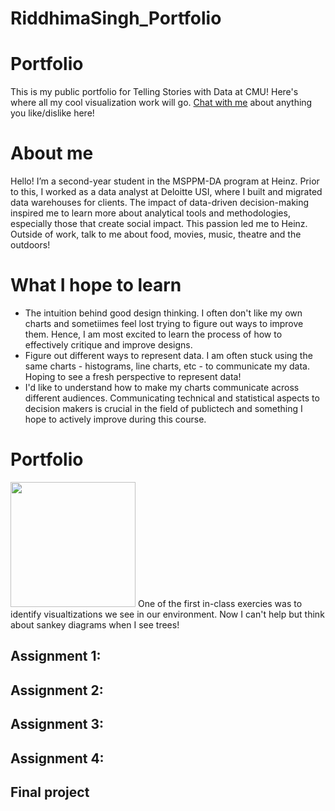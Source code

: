 # RiddhimaSingh_Portfolio

# Portfolio
This is my public portfolio for Telling Stories with Data at CMU!  Here's where all my cool visualization work will go. [Chat with me](mailto:riddhims@andrew.cmu.edu) about anything you like/dislike here! 

# About me
Hello!
I’m a second-year student in the MSPPM-DA program at Heinz. Prior to this, I worked as a data analyst at Deloitte USI, where I built and migrated data warehouses for clients. The impact of data-driven decision-making inspired me to learn more about analytical tools and methodologies, especially those that create social impact. This passion led me to Heinz. Outside of work, talk to me about food, movies, music, theatre and the outdoors!

# What I hope to learn
- The intuition behind good design thinking. I often don't like my own charts and sometiimes feel lost trying to figure out ways to improve them. Hence, I am most excited to learn the process of how to effectively critique and improve designs.
- Figure out different ways to represent data. I am often stuck using the same charts - histograms, line charts, etc - to communicate my data. Hoping to see a fresh perspective to represent data!
- I'd like to understand how to make my charts communicate across different audiences. Communicating technical and statistical aspects to decision makers is crucial in the field of publictech and something I hope to actively improve during this course.

# Portfolio

<img src="/natural_sankey.jpg" width="200"/>
One of the first in-class exercies was to identify visualtizations we see in our environment. Now I can't help but think about sankey diagrams when I see trees!

## Assignment 1:

## Assignment 2:

## Assignment 3:

## Assignment 4:

## Final project
